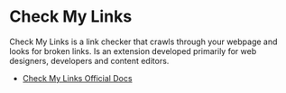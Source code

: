 # Check My Links

Check My Links is a link checker that crawls through your webpage and looks for broken links. Is an extension developed primarily for web designers, developers and content editors.

- [Check My Links Official Docs](https://github.com/PageModifiedOfficial/Check-My-Links)
